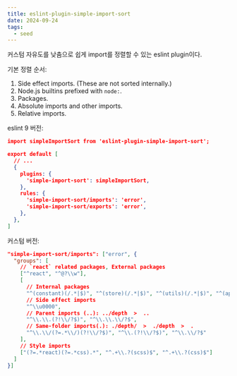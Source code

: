 ```yaml
---
title: eslint-plugin-simple-import-sort
date: 2024-09-24
tags:
  - seed
---
```


커스텀 자유도를 낮춤으로 쉽게 import를 정렬할 수 있는 eslint plugin이다.

기본 정렬 순서:

1. Side effect imports. (These are not sorted internally.)
2. Node.js builtins prefixed with `node:`.
3. Packages.
4. Absolute imports and other imports.
5. Relative imports.

eslint 9 버전:

```json
import simpleImportSort from 'eslint-plugin-simple-import-sort';

export default [
  // ...
  {
    plugins: {
      'simple-import-sort': simpleImportSort,
    },
    rules: {
      'simple-import-sort/imports': 'error',
      'simple-import-sort/exports': 'error',
    },
  },
]
```

커스텀 버전:

```json
"simple-import-sort/imports": ["error", {
  "groups": [
    // `react` related packages, External packages
    ["^react", "^@?\\w"],
    [
      // Internal packages
      "^(constant)(/.*|$)", "^(store)(/.*|$)", "^(utils)(/.*|$)", "^(api)(/.*|$)", "^(contexts)(/.*|$)", "^(hooks)(/.*|$)", "^(components/layout)(/.*|$)", "^(components/common)(/.*|$)", "^(components/pages)(/.*|$)", "^(pages)(/.*|$)",
      // Side effect imports
      "^\\u0000",
      // Parent imports (..): ../depth  >  ..
      "^\\.\\.(?!\\/?$)", "^\\.\\.\\/?$",
      // Same-folder imports(.): ./depth/  >  ./depth  >  .
      "^\\.\\/(?=.*\\/)(?!\\/?$)", "^\\.(?!\\/?$)", "^\\.\\/?$"
    ],
    // Style imports
    ["(?=.*react)(?=.*css).*", "^.+\\.?(scss)$", "^.+\\.?(css)$"]
  ]
}]
```
